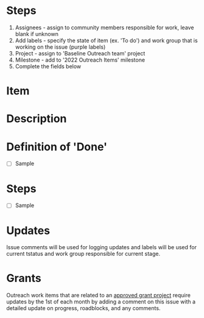 # Steps
1. Assignees - assign to community members responsible for work, leave blank if unknown
2. Add labels -  specify the state of item (ex. 'To do') and work group that is working on the issue (purple labels)
3. Project - assign to 'Baseline Outreach team' project
4. Milestone - add to '2022 Outreach Items' milestone
5. Complete the fields below

# Item
<!--- Few words to describe work item-->

# Description 
<!--- Detailed description of work item-->

# Definition of 'Done'
<!--- Criteria for completing item -->
- [ ] Sample

# Steps
<!--- Describe steps for competing this item -->
- [ ] Sample

# Updates 
Issue comments will be used for logging updates and labels will be used for current tstatus and work group responsible for current stage.

# Grants
Outreach work items that are related to an [approved grant project](https://github.com/eea-oasis/baseline-grants) require updates by the 1st of each month by adding a comment on this issue with a detailed update on progress, roadblocks, and any comments.


